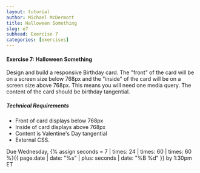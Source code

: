```yaml
---
layout: tutorial
author: Michael McDermott
title: Halloween Something
slug: e7
subhead: Exercise 7
categories: [exercises]
---
```

#### Exercise 7: Halloween Something
Design and build a responsive Birthday card. The "front" of the card will be on a screen size below 768px and the "inside" of the card will be on a screen size above 768px. This means you will need one media query. The content of the card should be birthday tangential.

##### Technical Requirements
* Front of card displays below 768px
* Inside of card displays above 768px
* Content is Valentine's Day tangential
* External CSS.

<span class="due">Due Wednesday, {% assign seconds = 7 | times: 24 | times: 60 | times: 60 %}{{ page.date | date: "%s" | plus: seconds | date: "%B %d" }} by 1:30pm ET</span>